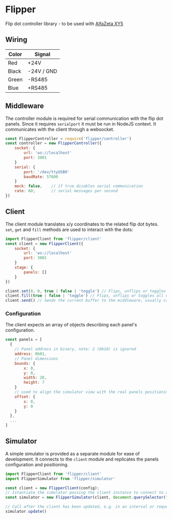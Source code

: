 # Flipper

Flip dot controller library - to be used with [AlfaZeta XY5](https://flipdots.com/en/products-services/flip-dot-boards-xy5/)

## Wiring

| Color | Signal     |
| ----- | ---------- |
| Red   | +24V       |
| Black | -24V / GND |
| Green | -RS485     |
| Blue  | +RS485     |

## Middleware

The controller module is required for serial communication with the flip dot panels. Since it requires `serialport` it must be run in NodeJS context. It communicates with the client through a websocket.

```js
const FlipperController = require('flipper/controller')
const controller = new FlipperController({
    socket: {
        url: 'ws://localhost'
        port: 3001
    }
    serial: {
        port: '/dev/ttyUSB0'
        baudRate: 57600
    }
    mock: false,    // if true disables serial communication
    rate: 60;       // serial messages per second
})
```

## Client

The client module translates x/y coordinates to the related flip dot bytes. `set`, `get` and `fill` methods are used to interact with the dots:

```js
import FlipperClient from 'flipper/client'
const client = new FlipperClient({
    socket: {
        url: 'ws://localhost'
        port: 3001
    }
    stage: {
        panels: []
    }
})

client.set(0, 0, true | false | 'toggle') // Flips, unflips or toggles a single dot at (0,0)
client.fill(true | false | 'toggle') // Flips, unflips or toggles all dots
client.send() // Sends the current buffer to the middleware, usually called on an interval or requestAnimationFrame
```

### Configuration

The client expects an array of objects describing each panel's configuration.

```js
const panels = [
  {
    // Panel address in binary, note: 2 (0b10) is ignored
    address: 0b01,
    // Panel dimensions
    bounds: {
        x: 0,
        y: 0,
        width: 28,
        height: 7
    }
    // used to align the simulator view with the real panels positioning
    offset: {
        x: 0,
        y: 0
    }
  },
  ...
]
```

## Simulator
A simple simulator is provided as a separate module for ease of development. It connects to the `client` module and replicates the panels configuration and positioning. 

```js
import FlipperClient from 'flipper/client'
import FlipperSimulator from 'flipper/simulator'

const client = new FlipperClient(config);
// Istantiate the simulator passing the client instance to connect to and a dom element where to mount it
const simulator = new FlipperSimulator(client, document.querySelector("#app"));

// Call after the client has been updated, e.g. in an interval or requestAnimationFrame
simulator.update()
```